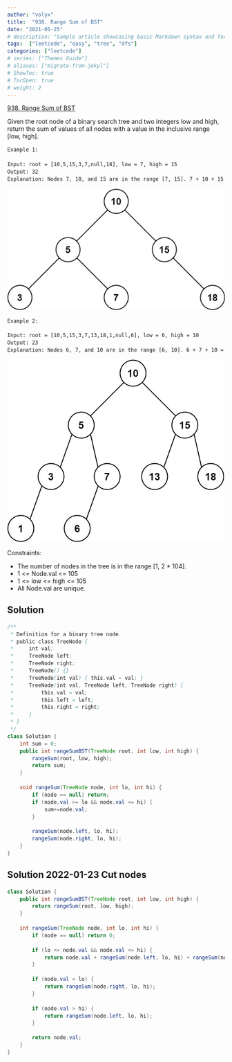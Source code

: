 ```yaml
---
author: "volyx"
title:  "938. Range Sum of BST"
date: "2021-05-25"
# description: "Sample article showcasing basic Markdown syntax and formatting for HTML elements."
tags:  ["leetcode", "easy", "tree", "dfs"]
categories: ["leetcode"]
# series: ["Themes Guide"]
# aliases: ["migrate-from-jekyl"]
# ShowToc: true
# TocOpen: true
# weight: 2
---
```


[938. Range Sum of BST](https://leetcode.com/problems/range-sum-of-bst/)

Given the root node of a binary search tree and two integers low and high, return the sum of values of all nodes with a value in the inclusive range [low, high].

```txt
Example 1:

Input: root = [10,5,15,3,7,null,18], low = 7, high = 15
Output: 32
Explanation: Nodes 7, 10, and 15 are in the range [7, 15]. 7 + 10 + 15 = 32.
```

![ex1](/images/2021-05-25-ex1.jpg)

```txt
Example 2:

Input: root = [10,5,15,3,7,13,18,1,null,6], low = 6, high = 10
Output: 23
Explanation: Nodes 6, 7, and 10 are in the range [6, 10]. 6 + 7 + 10 = 23.
```

![ex2](/images/2021-05-25-ex2.jpg)

Constraints:

- The number of nodes in the tree is in the range [1, 2 * 104].
- 1 <= Node.val <= 105
- 1 <= low <= high <= 105
- All Node.val are unique.

## Solution

```java
/**
 * Definition for a binary tree node.
 * public class TreeNode {
 *     int val;
 *     TreeNode left;
 *     TreeNode right;
 *     TreeNode() {}
 *     TreeNode(int val) { this.val = val; }
 *     TreeNode(int val, TreeNode left, TreeNode right) {
 *         this.val = val;
 *         this.left = left;
 *         this.right = right;
 *     }
 * }
 */
class Solution {
    int sum = 0;
    public int rangeSumBST(TreeNode root, int low, int high) {
        rangeSum(root, low, high);
        return sum;
    }
    
    void rangeSum(TreeNode node, int lo, int hi) {
        if (node == null) return;
        if (node.val >= lo && node.val <= hi) {
            sum+=node.val;
        } 
        
        rangeSum(node.left, lo, hi);
        rangeSum(node.right, lo, hi);
    }
}
```

## Solution 2022-01-23 Cut nodes

```java
class Solution {
    public int rangeSumBST(TreeNode root, int low, int high) {
        return rangeSum(root, low, high);
    }
    
    int rangeSum(TreeNode node, int lo, int hi) {
        if (node == null) return 0;
        
        if (lo <= node.val && node.val <= hi) {
            return node.val + rangeSum(node.left, lo, hi) + rangeSum(node.right, lo, hi);
        }
        
        if (node.val < lo) {
            return rangeSum(node.right, lo, hi);
        }
        
        if (node.val > hi) {
            return rangeSum(node.left, lo, hi);
        }
        
        return node.val;
    }
}
```
